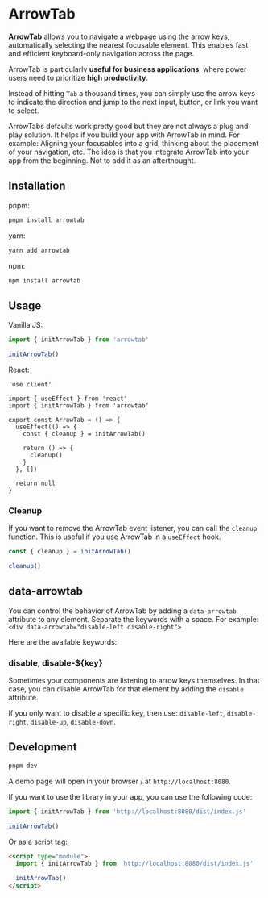 # ArrowTab

**ArrowTab** allows you to navigate a webpage using the arrow keys, automatically selecting the nearest focusable element. This enables fast and efficient keyboard-only navigation across the page.

ArrowTab is particularly **useful for business applications**, where power users need to prioritize **high productivity**.

Instead of hitting `Tab` a thousand times, you can simply use the arrow keys to indicate the direction and jump to the next input, button, or link you want to select.

ArrowTabs defaults work pretty good but they are not always a plug and play solution. It helps if you build your app with ArrowTab in mind. For example: Aligning your focusables into a grid, thinking about the placement of your navigation, etc. The idea is that you integrate ArrowTab into your app from the beginning. Not to add it as an afterthought.


## Installation

pnpm:

```sh
pnpm install arrowtab
```

yarn:

```sh
yarn add arrowtab
```

npm:

```sh
npm install arrowtab
```

## Usage

Vanilla JS:

```ts
import { initArrowTab } from 'arrowtab'

initArrowTab()
```

React:

```tsx
'use client'

import { useEffect } from 'react'
import { initArrowTab } from 'arrowtab'

export const ArrowTab = () => {
  useEffect(() => {
    const { cleanup } = initArrowTab()

    return () => {
      cleanup()
    }
  }, [])

  return null
}

```

### Cleanup

If you want to remove the ArrowTab event listener, you can call the `cleanup` function. This is useful if you use ArrowTab in a `useEffect` hook.

```ts
const { cleanup } = initArrowTab()

cleanup()
```

## data-arrowtab

You can control the behavior of ArrowTab by adding a `data-arrowtab` attribute to any element. Separate the keywords with a space. For example: `<div data-arrowtab="disable-left disable-right">`

Here are the available keywords:

### disable, disable-${key}

Sometimes your components are listening to arrow keys themselves. In that case, you can disable ArrowTab for that element by adding the `disable` attribute.

If you only want to disable a specific key, then use: `disable-left`, `disable-right`, `disable-up`, `disable-down`.


## Development

```sh
pnpm dev
```

A demo page will open in your browser / at `http://localhost:8080`.

If you want to use the library in your app, you can use the following code:

```ts
import { initArrowTab } from 'http://localhost:8080/dist/index.js'

initArrowTab()
```

Or as a script tag:

```html
<script type="module">
  import { initArrowTab } from 'http://localhost:8080/dist/index.js'

  initArrowTab()
</script>
```
